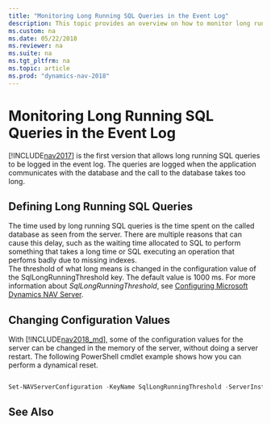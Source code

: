 ```yaml
---
title: "Monitoring Long Running SQL Queries in the Event Log"
description: This topic provides an overview on how to monitor long running SQL queries in the event log starting with NAV 2017. 
ms.custom: na
ms.date: 05/22/2018
ms.reviewer: na
ms.suite: na
ms.tgt_pltfrm: na
ms.topic: article
ms.prod: "dynamics-nav-2018"
---
```

# Monitoring Long Running SQL Queries in the Event Log

<!-- This topic needs to be updated for the BC autumn release. -->
 
[!INCLUDE[nav2017](includes/nav2017.md)] is the first version that allows long running SQL queries to be logged in the event log. The queries are logged when the application communicates with the database and the call to the database takes too long.

## Defining Long Running SQL Queries 
The time used by long running SQL queries is the time spent on the called database as seen from the server. There are multiple reasons that can cause this delay, such as the waiting time allocated to SQL to perform something that takes a long time or SQL executing an operation that perfoms badly due to missing indexes.   
The threshold of what long means is changed in the configuration value of the SqlLongRunningThreshold key. The default value is 1000 ms. For more information about *SqlLongRunningThreshold*, see [Configuring Microsoft Dynamics NAV Server](configuring-microsoft-dynamics-nav-server.md#database-settings). 


## Changing Configuration Values
With [!INCLUDE[nav2018_md](includes/nav2018_md.md)], some of the configuration values for the server can be changed in the memory of the server, without doing a server restart. The following PowerShell cmdlet example shows how you can perform a dynamical reset.

```PowerShell

Set-NAVServerConfiguration -KeyName SqlLongRunningThreshold -ServerInstance DynamicsNAV110 -KeyValue 2000 -ApplyTo Memory
```



## See Also
<!-- Include 
[Troubleshooting: Using the Event Log to Monitor Long Running SQL Queries in Dynamics NAV](troubleshooting-long-running-queries-using-event-log.md) once is done. -->

<!--
Hi Kennie! Which articles would you like to have in this section? The ones below are some I thought could help. 

[Configuring Microsoft SQL Server](Configuring-Microsoft-SQL-Server.md) 
[Set-NAVServerConfiguration](https://go.microsoft.com/fwlink/?linkid=401394)   
[Tools for Monitoring Performance Counters and Events](Tools-for-Monitoring-Performance-Counters-and-Events.md)  
[Monitoring Microsoft Dynamics NAV Server Using Performance Counters](Monitoring-Microsoft-Dynamics-NAV-Server-Using-Performance-Counters.md)  
[Monitoring Microsoft Dynamics NAV Server Events](Monitoring-Microsoft-Dynamics-NAV-Server-Events.md)    
[How to: Use PerfView to Collect Event Trace Data](How-to--Use-PerfView-to-Collect-Event-Trace-Data.md)     
[Troubleshooting: Using Query Store to Monitor Query Performance in Dynamics NAV](troubleshooting-query-performance-using-query-store.md)
-->